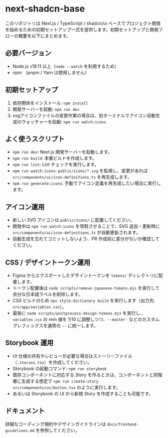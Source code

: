 # next-shadcn-base

このリポジトリは Next.js / TypeScript / shadcn/ui ベースでプロジェクト開発を始めるための初期セットアップ一式を提供します。初期セットアップと開発フローの概要を以下にまとめます。

## 必要バージョン
- Node.js v18.11 以上（`node --watch` を利用するため）
- npm （pnpm / Yarn は使用しません）

## 初期セットアップ
1. 依存関係をインストール: `npm install`
2. 開発サーバーを起動: `npm run dev`
3. svgアイコンファイルの変更作業の場合は、別ターミナルでアイコン自動生成のウォッチャーを起動: `npm run watch:icons`

## よく使うスクリプト
- `npm run dev`: Next.js 開発サーバーを起動します。
- `npm run build`: 本番ビルドを作成します。
- `npm run lint`: Lint チェックを実行します。
- `npm run watch:icons`: `public/icons/*.svg` を監視し、変更があれば `src/components/ui/icon-definitions.ts` を再生成します。
- `npm run generate:icons`: 手動でアイコン定義を再生成したい場合に実行します。

## アイコン運用
- 新しい SVG アイコンは `public/icons/` に配置してください。
- 開発中は `npm run watch:icons` を常駐させることで、SVG 追加・更新時に `src/components/ui/icon-definitions.ts` が自動更新されます。
- 自動生成を忘れてコミットしないよう、PR 作成前に差分がないか確認してください。

## CSS / デザイントークン運用
- Figma からエクスポートしたデザイントークンを `tokens/` ディレクトリに配置します。
- トークン配置後は `node scripts/remove-japanese-tokens.mjs` を実行して余分な日本語ラベルを削除します。
- CSS ビルドのため `npx style-dictionary build` を実行します（出力先: `src/app/variables.css`）。
- 最後に `node scripts/postprocess-design-tokens.mjs` を実行し、`variables.css` の rem 値を 1/10 に調整しつつ、`--master-` などのカスタムプレフィックスを通常の `--` に統一します。

## Storybook 運用
- UI 仕様の共有やレビューが必要な場合はストーリーファイル（`.stories.tsx`）を作成してください。
- Storybook の起動コマンド: `npm run storybook`
- 既存コンポーネントに対応する Story を作るときは、コンポーネントと同階層に生成する想定で `npm run create-story src/components/ui/button.tsx` のように実行します。
- あるいは Storybook の UI から新規 Story を作成することも可能です。

## ドキュメント
詳細なコーディング規約やデザインガイドラインは `docs/frontend-guidelines.md` を参照してください。
